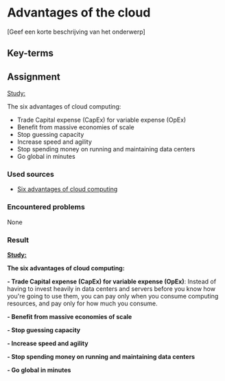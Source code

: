 # Advantages of the cloud
[Geef een korte beschrijving van het onderwerp]

## Key-terms

## Assignment
<ins>Study:</ins>  

The six advantages of cloud computing:
- Trade Capital expense (CapEx) for variable expense (OpEx)
- Benefit from massive economies of scale
- Stop guessing capacity
- Increase speed and agility
- Stop spending money on running and maintaining data centers
- Go global in minutes


### Used sources
- [Six advantages of cloud computing](https://docs.aws.amazon.com/whitepapers/latest/aws-overview/six-advantages-of-cloud-computing.html)

### Encountered problems
None

### Result
**<ins>Study:</ins>**

**The six advantages of cloud computing:**  

**- Trade Capital expense (CapEx) for variable expense (OpEx)**: Instead of having to invest heavily in data centers and servers before you know how you're going to use them, you can pay only when you consume computing resources, and pay only for how much you consume.

**- Benefit from massive economies of scale**



**- Stop guessing capacity**


**- Increase speed and agility**


**- Stop spending money on running and maintaining data centers**


**- Go global in minutes**